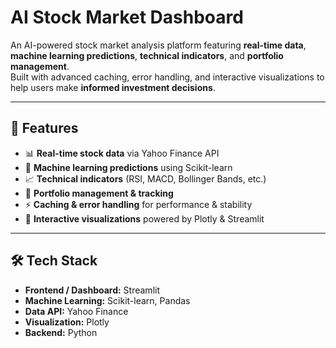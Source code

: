 # AI Stock Market Dashboard

An AI-powered stock market analysis platform featuring **real-time data**, **machine learning predictions**, **technical indicators**, and **portfolio management**.  
Built with advanced caching, error handling, and interactive visualizations to help users make **informed investment decisions**.

---

## 🚀 Features
- 📊 **Real-time stock data** via Yahoo Finance API
- 🤖 **Machine learning predictions** using Scikit-learn
- 📈 **Technical indicators** (RSI, MACD, Bollinger Bands, etc.)
- 💼 **Portfolio management & tracking**
- ⚡ **Caching & error handling** for performance & stability
- 🎨 **Interactive visualizations** powered by Plotly & Streamlit

---

## 🛠 Tech Stack
- **Frontend / Dashboard:** Streamlit
- **Machine Learning:** Scikit-learn, Pandas
- **Data API:** Yahoo Finance
- **Visualization:** Plotly
- **Backend:** Python
